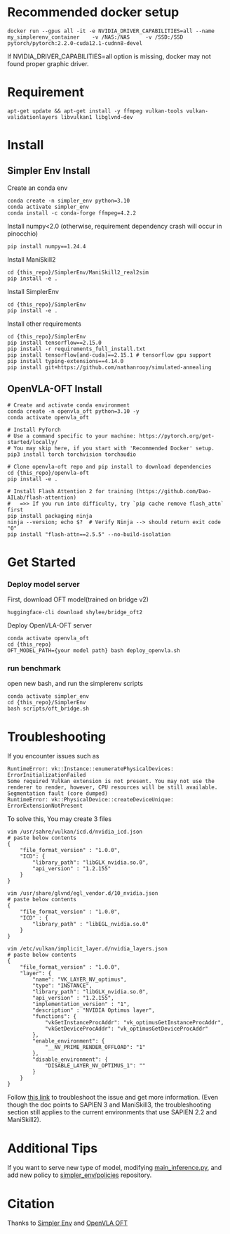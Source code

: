 # Recommended docker setup
```
docker run --gpus all -it -e NVIDIA_DRIVER_CAPABILITIES=all --name my_simplerenv_container    -v /NAS:/NAS     -v /SSD:/SSD     pytorch/pytorch:2.2.0-cuda12.1-cudnn8-devel
```
If NVIDIA_DRIVER_CAPABILITIES=all option is missing, docker may not found proper graphic driver.

# Requirement

```
apt-get update && apt-get install -y ffmpeg vulkan-tools vulkan-validationlayers libvulkan1 libglvnd-dev
```


# Install
## Simpler Env Install

Create an conda env
```
conda create -n simpler_env python=3.10
conda activate simpler_env
conda install -c conda-forge ffmpeg=4.2.2
```

Install numpy<2.0 (otherwise, requirement dependency crash will occur in pinocchio)
```
pip install numpy==1.24.4
```

Install ManiSkill2
```
cd {this_repo}/SimplerEnv/ManiSkill2_real2sim
pip install -e .
```

Install SimplerEnv
```
cd {this_repo}/SimplerEnv
pip install -e .
```

Install other requirements
```
cd {this_repo}/SimplerEnv
pip install tensorflow==2.15.0
pip install -r requirements_full_install.txt
pip install tensorflow[and-cuda]==2.15.1 # tensorflow gpu support
pip install typing-extensions==4.14.0
pip install git+https://github.com/nathanrooy/simulated-annealing
```

## OpenVLA-OFT Install
```
# Create and activate conda environment
conda create -n openvla_oft python=3.10 -y
conda activate openvla_oft

# Install PyTorch
# Use a command specific to your machine: https://pytorch.org/get-started/locally/
# You may skip here, if you start with 'Recommended Docker' setup.
pip3 install torch torchvision torchaudio

# Clone openvla-oft repo and pip install to download dependencies
cd {this_repo}/openvla-oft
pip install -e .

# Install Flash Attention 2 for training (https://github.com/Dao-AILab/flash-attention)
#   =>> If you run into difficulty, try `pip cache remove flash_attn` first
pip install packaging ninja
ninja --version; echo $?  # Verify Ninja --> should return exit code "0"
pip install "flash-attn==2.5.5" --no-build-isolation
```

# Get Started

### Deploy model server

First, download OFT model(trained on bridge v2)
```
huggingface-cli download shylee/bridge_oft2
```

Deploy OpenVLA-OFT server
```
conda activate openvla_oft
cd {this_repo}
OFT_MODEL_PATH={your model path} bash deploy_openvla.sh
```

### run benchmark

open new bash, and run the simplerenv scripts
```
conda activate simpler_env
cd {this_repo}/SimplerEnv
bash scripts/oft_bridge.sh
```

# Troubleshooting

If you encounter issues such as
```
RuntimeError: vk::Instance::enumeratePhysicalDevices: ErrorInitializationFailed
Some required Vulkan extension is not present. You may not use the renderer to render, however, CPU resources will be still available.
Segmentation fault (core dumped)
RuntimeError: vk::PhysicalDevice::createDeviceUnique: ErrorExtensionNotPresent
```

To solve this, You may create 3 files

```
vim /usr/sahre/vulkan/icd.d/nvidia_icd.json
# paste below contents
{
    "file_format_version" : "1.0.0",
    "ICD": {
        "library_path": "libGLX_nvidia.so.0",
        "api_version" : "1.2.155"
    }
}
```

```
vim /usr/share/glvnd/egl_vendor.d/10_nvidia.json
# paste below contents
{
    "file_format_version" : "1.0.0",
    "ICD" : {
        "library_path" : "libEGL_nvidia.so.0"
    }
}
```

```
vim /etc/vulkan/implicit_layer.d/nvidia_layers.json
# paste below contents
{
    "file_format_version" : "1.0.0",
    "layer": {
        "name": "VK_LAYER_NV_optimus",
        "type": "INSTANCE",
        "library_path": "libGLX_nvidia.so.0",
        "api_version" : "1.2.155",
        "implementation_version" : "1",
        "description" : "NVIDIA Optimus layer",
        "functions": {
            "vkGetInstanceProcAddr": "vk_optimusGetInstanceProcAddr",
            "vkGetDeviceProcAddr": "vk_optimusGetDeviceProcAddr"
        },
        "enable_environment": {
            "__NV_PRIME_RENDER_OFFLOAD": "1"
        },
        "disable_environment": {
            "DISABLE_LAYER_NV_OPTIMUS_1": ""
        }
    }
}
```

Follow [this link](https://maniskill.readthedocs.io/en/latest/user_guide/getting_started/installation.html#vulkan) to troubleshoot the issue and get more information. (Even though the doc points to SAPIEN 3 and ManiSkill3, the troubleshooting section still applies to the current environments that use SAPIEN 2.2 and ManiSkill2).


# Additional Tips

If you want to serve new type of model,
modifying [main_inference.py](https://github.com/marchmelo0923/SimplerEnv-OpenvlaOFT/blob/main/SimplerEnv/simpler_env/main_inference.py), and add new policy to [simpler_env/policies](https://github.com/marchmelo0923/SimplerEnv-OpenvlaOFT/tree/main/SimplerEnv/simpler_env/policies) repository.

# Citation

Thanks to [Simpler Env](https://github.com/simpler-env/SimplerEnv) and [OpenVLA OFT](https://github.com/moojink/openvla-oft)